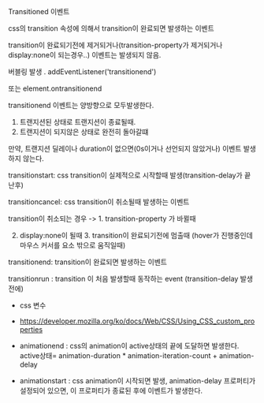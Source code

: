Transitioned 이벤트

css의 transition 속성에 의해서 transition이 완료되면 발생하는 이벤트

transition이 완료되기전에 제거되거나(transition-property가 제거되거나 display:none이 되는경우..) 이벤트는 발생되지 않음.

버블링 발생 . addEventListener('transitionend')

또는 element.ontransitionend

transitionend 이벤트는 양방향으로 모두발생한다.

1. 트랜지션된 상태로 트랜지션이 종료될때.
2. 트랜지션이 되지않은 상태로 완전히 돌아갈떄

만약, 트랜지션 딜레이나 duration이 없으면(0s이거나 선언되지 않았거나) 이벤트 발생하지 않는다.





transitionstart: css transition이 실제적으로 시작할때 발생(transition-delay가 끝난후)

transitioncancel: css transition이 취소될때 발생하는 이벤트

transition이 취소되는 경우 -> 1. transition-property 가 바뀔때

2. display:none이 될때 3. transition이 완료되기전에 멈출때 (hover가 진행중인데 마우스 커서를 요소 밖으로 움직일때)

transitionend:  transition이 완료되면 발생하는 이벤트

transitionrun : transition 이 처음 발생할때 동작하는 event (transition-delay 발생전에)







* css 변수
* https://developer.mozilla.org/ko/docs/Web/CSS/Using_CSS_custom_properties

* animationend : css의 animation이 active상태의 끝에 도달하면 발생한다. active상태= animation-duration * animation-iteration-count + animation-delay

* animationstart : css animation이 시작되면 발생, animation-delay 프로퍼티가 설정되어 있으면, 이 프로퍼티가 종료된 후에 이벤트가 발생한다. 